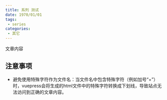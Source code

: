 ```yaml
---
title: 系列 测试
date: 1970/01/01
tags:
 - series
categories:
 - 其它
---
```

文章内容

## 注意事项

* 避免使用特殊字符作为文件名：当文件名中包含特殊字符（例如加号“+”）时，vuepress会将生成的html文件中的特殊字符转换成下划线，导致站点无法访问到正确的文章内容。
